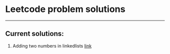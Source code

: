 # Leetcode problem solutions
---
## Current solutions:
1. Adding two numbers in linkedlists [link](https://leetcode.com/problems/add-two-numbers/) 

